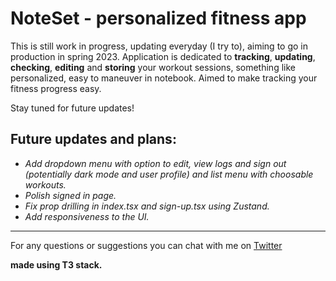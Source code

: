 # NoteSet - personalized fitness app

This is still work in progress, updating everyday (I try to), aiming to go in production in spring 2023. Application is dedicated to **tracking**, **updating**, **checking**, **editing** and **storing** your workout sessions, something like personalized, easy to maneuver in notebook.
Aimed to make tracking your fitness progress easy.

Stay tuned for future updates!

## Future updates and plans:

- _Add dropdown menu with option to edit, view logs and sign out (potentially dark mode and user profile) and list menu with choosable workouts._
- _Polish signed in page._
- _Fix prop drilling in index.tsx and sign-up.tsx using Zustand._
- _Add responsiveness to the UI._

---

For any questions or suggestions you can chat with me on [Twitter](https://twitter.com/Srkuleo)

**made using T3 stack.**
